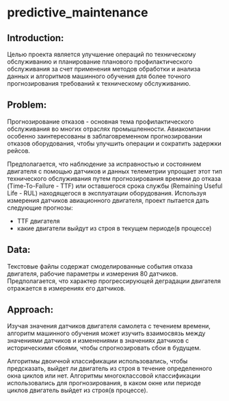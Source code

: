 # predictive_maintenance
## Introduction:
Целью проекта является улучшение операций по техническому обслуживанию и планирование планового профилактического обслуживания за счет применения методов обработки и анализа данных и алгоритмов машинного обучения для более точного прогнозирования требований к техническому обслуживанию.

## Problem:
Прогнозирование отказов - основная тема профилактического обслуживания во многих отраслях промышленности. Авиакомпании особенно заинтересованы в заблаговременном прогнозировании отказов оборудования, чтобы улучшить операции и сократить задержки рейсов.

Предполагается, что наблюдение за исправностью и состоянием двигателя с помощью датчиков и данных телеметрии упрощает этот тип технического обслуживания путем прогнозирования времени до отказа (Time-To-Failure - TTF) или оставшегося срока службы (Remaining Useful Life - RUL) находящегося в эксплуатации оборудования. Используя измерения датчиков авиационного двигателя, проект пытается дать следующие прогнозы:
  - TTF двигателя
  - какие двигатели выйдут из строя в текущем периоде(в процессе)

## Data:
Текстовые файлы содержат смоделированные события отказа двигателя, рабочие параметры и измерения 80 датчиков. Предполагается, что характер прогрессирующей деградации двигателя отражается в измерениях его датчиков.

## Approach:
Изучая значения датчиков двигателя самолета с течением времени, алгоритм машинного обучения может изучить взаимосвязь между значениями датчиков и изменениями в значениях датчиков с историческими сбоями, чтобы спрогнозировать сбои в будущем.

Алгоритмы двоичной классификации использовались, чтобы предсказать, выйдет ли двигатель из строя в течение определенного окна циклов или нет.
Алгоритмы многоклассовой классификации использовались для прогнозирования, в каком окне или периоде циклов двигатель выйдет из строя(в процессе).
